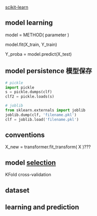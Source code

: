 [scikit-learn](http://scikit-learn.org/stable/tutorial/basic/tutorial.html)

## model learning
<!--模型加载-->
model = METHOD( parameter )
<!--训练模型-->
model.fit(X_train, Y_train) 
<!--模型预测-->
Y_proba = model.predict(X_test)

## model persistence 模型保存
```python
# pickle
import pickle
s = pickle.dumps(clf)
clf2 = pickle.loads(s)

# joblib
from sklearn.externals import joblib
joblib.dump(clf, 'filename.pkl') 
clf = joblib.load('filename.pkl') 
```
## conventions
<!--cast 数据类型转换-->
X_new = transformer.fit_transform( X )???
<!--refitting and updating parameters-->



## model [selection](http://scikit-learn.org/stable/tutorial/statistical_inference/model_selection.html)
<!--就是尝试了K次训练-->
KFold cross-validation  
<!--cross-validation generators-->
<!--grid search-->
## dataset
## learning and prediction
